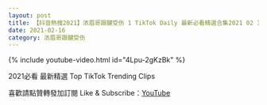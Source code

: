 ```yaml
---
layout: post
title: 【抖音熱搜2021】浓眉哥跟腱受伤 1 TikTok Daily 最新必看精選合集2021 02 16
date: 2021-02-16
category: 浓眉哥跟腱受伤
---
```


{% include youtube-video.html id="4Lpu-2gKzBk" %}

2021必看 最新精選 Top TikTok Trending Clips

喜歡請點贊轉發加訂閱 Like & Subscribe：[YouTube](https://www.youtube.com/channel/UCAoR7VcanIPd04uEq_GIylA/videos)

